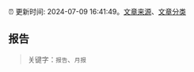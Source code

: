 :alarm_clock: 更新时间: 2024-07-09 16:41:49。[文章来源](/README.md)、[文章分类](/TAGS.md)

## 报告


> 关键字：`报告`、`月报`



